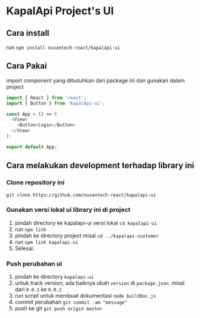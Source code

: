 # KapalApi Project's UI

## Cara install

run `npm install nusantech-react/kapalapi-ui`

## Cara Pakai

import component yang dibutuhkan dari package ini dan gunakan dalam project

```javascript
import { React } from 'react';
import { Button } from 'kapalApi-ui';

const App = () => (
  <View>
    <Button>Login</Button>
  </View>
);

export default App;
```

## Cara melakukan development terhadap library ini

### Clone repository ini

`git clone https://github.com/nusantech-react/kapalapi-ui`

### Gunakan versi lokal ui library ini di project

1. pindah directory ke kapalapi-ui versi lokal `cd kapalapi-ui`
2. run `npm link`
3. pindah ke directory project misal `cd ../kapalapi-customer`
4. run `npm link kapalapi-ui`
5. Selesai.

### Push perubahan ui

1. pindah ke directory `kapalapi-ui`
2. untuk track version, ada baiknya ubah `version` di `package.json`. misal dari `0.0.1` ke `0.0.2`
3. run script untuk membuat dokumentasi `node buildDoc.js`
4. commit perubahan `git commit -am "message"`
5. push ke git `git push origin master`
